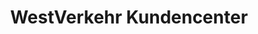 ---
title: "WestVerkehr Kundencenter"
url: /geilenkirchen/westverkehr-kundencenter/
shop: Tickets
---